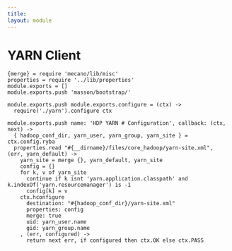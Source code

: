 ```yaml
---
title: 
layout: module
---
```


# YARN Client

    {merge} = require 'mecano/lib/misc'
    properties = require '../lib/properties'
    module.exports = []
    module.exports.push 'masson/bootstrap/'

    module.exports.push module.exports.configure = (ctx) ->
      require('./yarn').configure ctx

    module.exports.push name: 'HDP YARN # Configuration', callback: (ctx, next) ->
      { hadoop_conf_dir, yarn_user, yarn_group, yarn_site } = ctx.config.ryba
      properties.read "#{__dirname}/files/core_hadoop/yarn-site.xml", (err, yarn_default) ->
        yarn_site = merge {}, yarn_default, yarn_site
        config = {}
        for k, v of yarn_site
          continue if k isnt 'yarn.application.classpath' and k.indexOf('yarn.resourcemanager') is -1
          config[k] = v
        ctx.hconfigure
          destination: "#{hadoop_conf_dir}/yarn-site.xml"
          properties: config
          merge: true
          uid: yarn_user.name
          gid: yarn_group.name
        , (err, configured) ->
          return next err, if configured then ctx.OK else ctx.PASS

